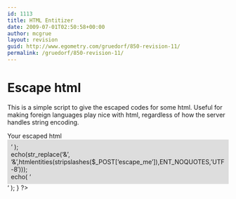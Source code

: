 ```yaml
---
id: 1113
title: HTML Entitizer
date: 2009-07-01T02:50:58+00:00
author: mcgrue
layout: revision
guid: http://www.egometry.com/gruedorf/850-revision-11/
permalink: /gruedorf/850-revision-11/
---
```

# Escape html

This is a simple script to give the escaped codes for some html. Useful for making foreign languages play nice with html, regardless of how the server handles string encoding.

<?

if( isset($_POST['escape_me']) ) {
echo( '

<h2>Your escaped html</h2> 

<div style="background-color: #ddd; padding: 8px;">
  &#8216; );<br /> echo(str_replace(&#8216;&&#8217;, &#8216;&&#8217;,htmlentities(stripslashes($_POST[&#8216;escape_me&#8217;]),ENT_NOQUOTES,&#8217;UTF-8&#8242;)));<br /> echo( &#8216;
</div>

&#8216; );  
}

?>